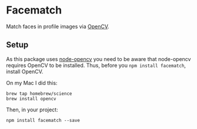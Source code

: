 # Facematch

Match faces in profile images via [OpenCV](http://opencv.org).

## Setup

As this package uses [node-opencv](https://github.com/peterbraden/node-opencv) you need to be aware that node-opencv requires OpenCV to be installed. Thus, before you `npm install facematch`, install OpenCV.

On my Mac I did this:

    brew tap homebrew/science
    brew install opencv

Then, in your project:

    npm install facematch --save
